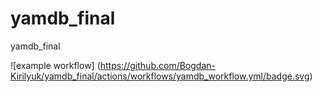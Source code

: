 # yamdb_final
yamdb_final

![example workflow]
(https://github.com/Bogdan-Kirilyuk/yamdb_final/actions/workflows/yamdb_workflow.yml/badge.svg)